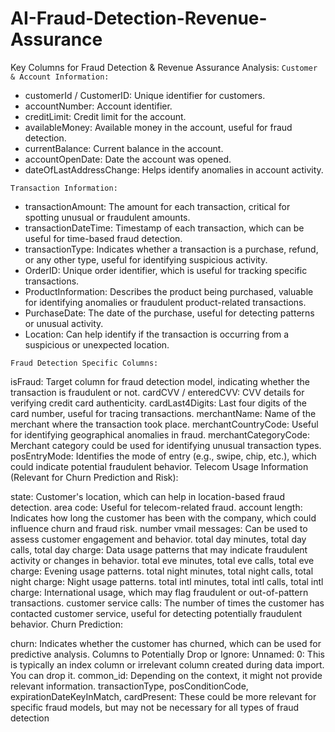 # AI-Fraud-Detection-Revenue-Assurance


Key Columns for Fraud Detection & Revenue Assurance Analysis:
`Customer & Account Information:`

- customerId / CustomerID: Unique identifier for customers.
- accountNumber: Account identifier.
- creditLimit: Credit limit for the account.
- availableMoney: Available money in the account, useful for fraud detection.
- currentBalance: Current balance in the account.
- accountOpenDate: Date the account was opened.
- dateOfLastAddressChange: Helps identify anomalies in account activity.

`Transaction Information:`

- transactionAmount: The amount for each transaction, critical for spotting unusual or fraudulent amounts.
- transactionDateTime: Timestamp of each transaction, which can be useful for time-based fraud detection.
- transactionType: Indicates whether a transaction is a purchase, refund, or any other type, useful for identifying suspicious activity.
- OrderID: Unique order identifier, which is useful for tracking specific transactions.
- ProductInformation: Describes the product being purchased, valuable for identifying anomalies or fraudulent product-related transactions.
- PurchaseDate: The date of the purchase, useful for detecting patterns or unusual activity.
- Location: Can help identify if the transaction is occurring from a suspicious or unexpected location.

`Fraud Detection Specific Columns:`

isFraud: Target column for fraud detection model, indicating whether the transaction is fraudulent or not.
cardCVV / enteredCVV: CVV details for verifying credit card authenticity.
cardLast4Digits: Last four digits of the card number, useful for tracing transactions.
merchantName: Name of the merchant where the transaction took place.
merchantCountryCode: Useful for identifying geographical anomalies in fraud.
merchantCategoryCode: Merchant category could be used for identifying unusual transaction types.
posEntryMode: Identifies the mode of entry (e.g., swipe, chip, etc.), which could indicate potential fraudulent behavior.
Telecom Usage Information (Relevant for Churn Prediction and Risk):

state: Customer's location, which can help in location-based fraud detection.
area code: Useful for telecom-related fraud.
account length: Indicates how long the customer has been with the company, which could influence churn and fraud risk.
number vmail messages: Can be used to assess customer engagement and behavior.
total day minutes, total day calls, total day charge: Data usage patterns that may indicate fraudulent activity or changes in behavior.
total eve minutes, total eve calls, total eve charge: Evening usage patterns.
total night minutes, total night calls, total night charge: Night usage patterns.
total intl minutes, total intl calls, total intl charge: International usage, which may flag fraudulent or out-of-pattern transactions.
customer service calls: The number of times the customer has contacted customer service, useful for detecting potentially fraudulent behavior.
Churn Prediction:

churn: Indicates whether the customer has churned, which can be used for predictive analysis.
Columns to Potentially Drop or Ignore:
Unnamed: 0: This is typically an index column or irrelevant column created during data import. You can drop it.
common_id: Depending on the context, it might not provide relevant information.
transactionType, posConditionCode, expirationDateKeyInMatch, cardPresent: These could be more relevant for specific fraud models, but may not be necessary for all types of fraud detection
